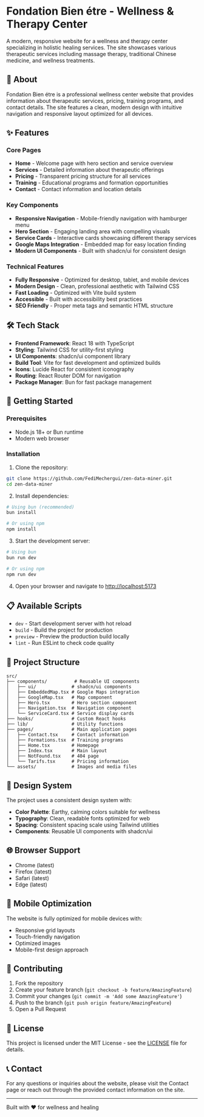 # Fondation Bien étre - Wellness & Therapy Center

A modern, responsive website for a wellness and therapy center specializing in holistic healing services. The site showcases various therapeutic services including massage therapy, traditional Chinese medicine, and wellness treatments.

## 🌿 About

Fondation Bien étre is a professional wellness center website that provides information about therapeutic services, pricing, training programs, and contact details. The site features a clean, modern design with intuitive navigation and responsive layout optimized for all devices.

## ✨ Features

### Core Pages
- **Home** - Welcome page with hero section and service overview
- **Services** - Detailed information about therapeutic offerings
- **Pricing** - Transparent pricing structure for all services
- **Training** - Educational programs and formation opportunities
- **Contact** - Contact information and location details

### Key Components
- **Responsive Navigation** - Mobile-friendly navigation with hamburger menu
- **Hero Section** - Engaging landing area with compelling visuals
- **Service Cards** - Interactive cards showcasing different therapy services
- **Google Maps Integration** - Embedded map for easy location finding
- **Modern UI Components** - Built with shadcn/ui for consistent design

### Technical Features
- **Fully Responsive** - Optimized for desktop, tablet, and mobile devices
- **Modern Design** - Clean, professional aesthetic with Tailwind CSS
- **Fast Loading** - Optimized with Vite build system
- **Accessible** - Built with accessibility best practices
- **SEO Friendly** - Proper meta tags and semantic HTML structure

## 🛠️ Tech Stack

- **Frontend Framework**: React 18 with TypeScript
- **Styling**: Tailwind CSS for utility-first styling
- **UI Components**: shadcn/ui component library
- **Build Tool**: Vite for fast development and optimized builds
- **Icons**: Lucide React for consistent iconography
- **Routing**: React Router DOM for navigation
- **Package Manager**: Bun for fast package management

## 🚀 Getting Started

### Prerequisites
- Node.js 18+ or Bun runtime
- Modern web browser

### Installation

1. Clone the repository:
```bash
git clone https://github.com/FediMechergui/zen-data-miner.git
cd zen-data-miner
```

2. Install dependencies:
```bash
# Using bun (recommended)
bun install

# Or using npm
npm install
```

3. Start the development server:
```bash
# Using bun
bun run dev

# Or using npm
npm run dev
```

4. Open your browser and navigate to [http://localhost:5173](http://localhost:5173)

## 📋 Available Scripts

- `dev` - Start development server with hot reload
- `build` - Build the project for production
- `preview` - Preview the production build locally
- `lint` - Run ESLint to check code quality

## 📁 Project Structure

```
src/
├── components/          # Reusable UI components
│   ├── ui/             # shadcn/ui components
│   ├── EmbeddedMap.tsx # Google Maps integration
│   ├── GoogleMap.tsx   # Map component
│   ├── Hero.tsx        # Hero section component
│   ├── Navigation.tsx  # Navigation component
│   └── ServiceCard.tsx # Service display cards
├── hooks/              # Custom React hooks
├── lib/                # Utility functions
├── pages/              # Main application pages
│   ├── Contact.tsx     # Contact information
│   ├── Formations.tsx  # Training programs
│   ├── Home.tsx        # Homepage
│   ├── Index.tsx       # Main layout
│   ├── NotFound.tsx    # 404 page
│   └── Tarifs.tsx      # Pricing information
└── assets/             # Images and media files
```

## 🎨 Design System

The project uses a consistent design system with:
- **Color Palette**: Earthy, calming colors suitable for wellness
- **Typography**: Clean, readable fonts optimized for web
- **Spacing**: Consistent spacing scale using Tailwind utilities
- **Components**: Reusable UI components with shadcn/ui

## 🌐 Browser Support

- Chrome (latest)
- Firefox (latest)
- Safari (latest)
- Edge (latest)

## 📱 Mobile Optimization

The website is fully optimized for mobile devices with:
- Responsive grid layouts
- Touch-friendly navigation
- Optimized images
- Mobile-first design approach

## 🤝 Contributing

1. Fork the repository
2. Create your feature branch (`git checkout -b feature/AmazingFeature`)
3. Commit your changes (`git commit -m 'Add some AmazingFeature'`)
4. Push to the branch (`git push origin feature/AmazingFeature`)
5. Open a Pull Request

## 📄 License

This project is licensed under the MIT License - see the [LICENSE](LICENSE) file for details.

## 📞 Contact

For any questions or inquiries about the website, please visit the Contact page or reach out through the provided contact information on the site.

---

Built with ❤️ for wellness and healing
